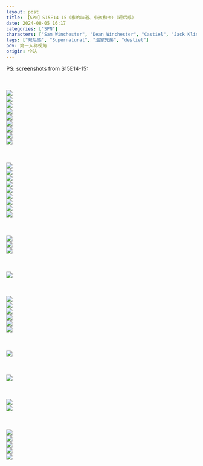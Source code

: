 ```yaml
---
layout: post
title: 【SPN】S15E14-15（家的味道、小孩和卡）（观后感）
date: 2024-08-05 16:17
categories: ["SPN"]
characters: ["Sam Winchester", "Dean Winchester", "Castiel", "Jack Kline"]
tags: ["观后感", "Supernatural", "温家兄弟", "destiel"]
pov: 第一人称视角
origin: 个站
---
```


PS: screenshots from S15E14-15:

<br><br>
![](https://github.com/junesirius/junesirius.github.io/blob/master/assets/images/SPN/S15/2024-08-04-SPN-1514-1.jpg)
<br>
![](https://github.com/junesirius/junesirius.github.io/blob/master/assets/images/SPN/S15/2024-08-04-SPN-1514-2.jpg)
<br>
![](https://github.com/junesirius/junesirius.github.io/blob/master/assets/images/SPN/S15/2024-08-04-SPN-1514-3.jpg)
<br>
![](https://github.com/junesirius/junesirius.github.io/blob/master/assets/images/SPN/S15/2024-08-04-SPN-1514-4.jpg)
<br>
![](https://github.com/junesirius/junesirius.github.io/blob/master/assets/images/SPN/S15/2024-08-04-SPN-1514-5.jpg)
<br>
![](https://github.com/junesirius/junesirius.github.io/blob/master/assets/images/SPN/S15/2024-08-04-SPN-1514-6.jpg)
<br>
![](https://github.com/junesirius/junesirius.github.io/blob/master/assets/images/SPN/S15/2024-08-04-SPN-1514-7.jpg)
<br>
![](https://github.com/junesirius/junesirius.github.io/blob/master/assets/images/SPN/S15/2024-08-04-SPN-1514-8.jpg)
<br>
![](https://github.com/junesirius/junesirius.github.io/blob/master/assets/images/SPN/S15/2024-08-04-SPN-1514-9.jpg)
<br>

<br><br>
![](https://github.com/junesirius/junesirius.github.io/blob/master/assets/images/SPN/S15/2024-08-05-SPN-1515-1.jpg)
<br>
![](https://github.com/junesirius/junesirius.github.io/blob/master/assets/images/SPN/S15/2024-08-05-SPN-1515-2.jpg)
<br>
![](https://github.com/junesirius/junesirius.github.io/blob/master/assets/images/SPN/S15/2024-08-05-SPN-1515-3.jpg)
<br>
![](https://github.com/junesirius/junesirius.github.io/blob/master/assets/images/SPN/S15/2024-08-05-SPN-1515-4.jpg)
<br>
![](https://github.com/junesirius/junesirius.github.io/blob/master/assets/images/SPN/S15/2024-08-05-SPN-1515-5.jpg)
<br>
![](https://github.com/junesirius/junesirius.github.io/blob/master/assets/images/SPN/S15/2024-08-05-SPN-1515-6.jpg)
<br>
![](https://github.com/junesirius/junesirius.github.io/blob/master/assets/images/SPN/S15/2024-08-05-SPN-1515-7.jpg)
<br>
![](https://github.com/junesirius/junesirius.github.io/blob/master/assets/images/SPN/S15/2024-08-05-SPN-1515-8.jpg)
<br>
![](https://github.com/junesirius/junesirius.github.io/blob/master/assets/images/SPN/S15/2024-08-05-SPN-1515-9.jpg)
<br>

<br><br>
![](https://github.com/junesirius/junesirius.github.io/blob/master/assets/images/SPN/S15/2024-08-05-SPN-1515-10.jpg)
<br>
![](https://github.com/junesirius/junesirius.github.io/blob/master/assets/images/SPN/S15/2024-08-05-SPN-1515-11.jpg)
<br>
![](https://github.com/junesirius/junesirius.github.io/blob/master/assets/images/SPN/S15/2024-08-05-SPN-1515-12.jpg)
<br>

<br><br>
![](https://github.com/junesirius/junesirius.github.io/blob/master/assets/images/SPN/S15/2024-08-05-SPN-1515-13.jpg)
<br>

<br><br>
![](https://github.com/junesirius/junesirius.github.io/blob/master/assets/images/SPN/S15/2024-08-05-SPN-1515-14.jpg)
<br>
![](https://github.com/junesirius/junesirius.github.io/blob/master/assets/images/SPN/S15/2024-08-05-SPN-1515-15.jpg)
<br>
![](https://github.com/junesirius/junesirius.github.io/blob/master/assets/images/SPN/S15/2024-08-05-SPN-1515-16.jpg)
<br>
![](https://github.com/junesirius/junesirius.github.io/blob/master/assets/images/SPN/S15/2024-08-05-SPN-1515-17.jpg)
<br>
![](https://github.com/junesirius/junesirius.github.io/blob/master/assets/images/SPN/S15/2024-08-05-SPN-1515-18.jpg)
<br>
![](https://github.com/junesirius/junesirius.github.io/blob/master/assets/images/SPN/S15/2024-08-05-SPN-1515-19.jpg)
<br>

<br><br>
![](https://github.com/junesirius/junesirius.github.io/blob/master/assets/images/SPN/S15/2024-08-05-SPN-1515-20.jpg)
<br>

<br><br>
![](https://github.com/junesirius/junesirius.github.io/blob/master/assets/images/SPN/S15/2024-08-05-SPN-1515-21.jpg)
<br>

<br><br>
![](https://github.com/junesirius/junesirius.github.io/blob/master/assets/images/SPN/S15/2024-08-05-SPN-1515-22.jpg)
<br>
![](https://github.com/junesirius/junesirius.github.io/blob/master/assets/images/SPN/S15/2024-08-05-SPN-1515-23.jpg)
<br>

<br><br>
![](https://github.com/junesirius/junesirius.github.io/blob/master/assets/images/SPN/S15/2024-08-05-SPN-1515-24.jpg)
<br>
![](https://github.com/junesirius/junesirius.github.io/blob/master/assets/images/SPN/S15/2024-08-05-SPN-1515-25.jpg)
<br>
![](https://github.com/junesirius/junesirius.github.io/blob/master/assets/images/SPN/S15/2024-08-05-SPN-1515-26.jpg)
<br>
![](https://github.com/junesirius/junesirius.github.io/blob/master/assets/images/SPN/S15/2024-08-05-SPN-1515-27.jpg)
<br>
![](https://github.com/junesirius/junesirius.github.io/blob/master/assets/images/SPN/S15/2024-08-05-SPN-1515-28.jpg)
<br>

